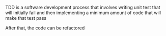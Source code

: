 TDD is a software development process that involves writing unit test that will initially fail and then implementing a minimum amount of code that will make that test pass

After that, the code can be refactored

